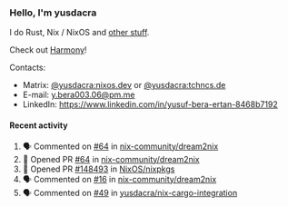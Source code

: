 ### Hello, I'm yusdacra

I do Rust, Nix / NixOS and [other stuff](https://yusdacra.gitlab.io/about).

Check out [Harmony](https://github.com/harmony-development)!

Contacts:
- Matrix: [@yusdacra:nixos.dev](https://matrix.to/#/@yusdacra:nixos.dev) or [@yusdacra:tchncs.de](https://matrix.to/#/@yusdacra:tchncs.de)
- E-mail: y.bera003.06@pm.me
- LinkedIn: https://www.linkedin.com/in/yusuf-bera-ertan-8468b7192

#### Recent activity

<!--START_SECTION:activity-->
1. 🗣 Commented on [#64](https://github.com/nix-community/dream2nix/issues/64) in [nix-community/dream2nix](https://github.com/nix-community/dream2nix)
2. 💪 Opened PR [#64](https://github.com/nix-community/dream2nix/pull/64) in [nix-community/dream2nix](https://github.com/nix-community/dream2nix)
3. 💪 Opened PR [#148493](https://github.com/NixOS/nixpkgs/pull/148493) in [NixOS/nixpkgs](https://github.com/NixOS/nixpkgs)
4. 🗣 Commented on [#16](https://github.com/nix-community/dream2nix/issues/16) in [nix-community/dream2nix](https://github.com/nix-community/dream2nix)
5. 🗣 Commented on [#49](https://github.com/yusdacra/nix-cargo-integration/issues/49) in [yusdacra/nix-cargo-integration](https://github.com/yusdacra/nix-cargo-integration)
<!--END_SECTION:activity-->
